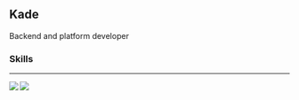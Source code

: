 ## Kade

Backend and platform developer

### Skills



---

<img align="left" src="https://github-readme-stats.vercel.app/api/top-langs/?username=prefect12&theme=transparent" />
<img align="left" src="https://github-readme-stats.vercel.app/api?username=prefect12&show_icons=true&theme=transparent&line_height=40&v=5" />

